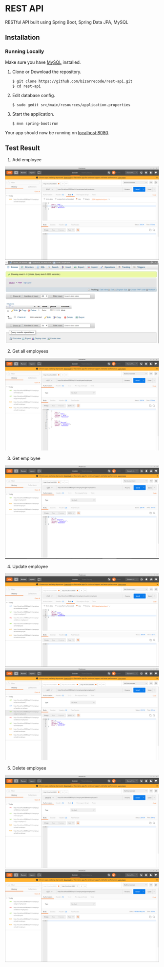 
# REST API
RESTful API built using Spring Boot, Spring Data JPA, MySQL

## Installation<a name="installation"></a>
### Running Locally
Make sure you have [MySQL](https://www.mysql.com/) installed.

1. Clone or Download the repository.

	```
	$ git clone https://github.com/bizarrecode/rest-api.git
	$ cd rest-api
	```
2. Edit database config.

	```
	$ sudo gedit src/main/resources/application.properties
	```
3. Start the application.

	```
	$ mvn spring-boot:run

Your app should now be running on [localhost:8080](http://localhost:8080/).

## Test Result

1. Add employee

![Screenshot](https://raw.githubusercontent.com/bizarrecode/rest-api/master/src/main/resources/images/add01.png)
![Screenshot](https://raw.githubusercontent.com/bizarrecode/rest-api/master/src/main/resources/images/add02.png)

2. Get all employees

![Screenshot](https://raw.githubusercontent.com/bizarrecode/rest-api/master/src/main/resources/images/all01.png)

3. Get employee

![Screenshot](https://raw.githubusercontent.com/bizarrecode/rest-api/master/src/main/resources/images/get01.png)

4. Update employee

![Screenshot](https://raw.githubusercontent.com/bizarrecode/rest-api/master/src/main/resources/images/update01.png)
![Screenshot](https://raw.githubusercontent.com/bizarrecode/rest-api/master/src/main/resources/images/update02.png)

5. Delete employee

![Screenshot](https://raw.githubusercontent.com/bizarrecode/rest-api/master/src/main/resources/images/delete01.png)
![Screenshot](https://raw.githubusercontent.com/bizarrecode/rest-api/master/src/main/resources/images/delete02.png)

